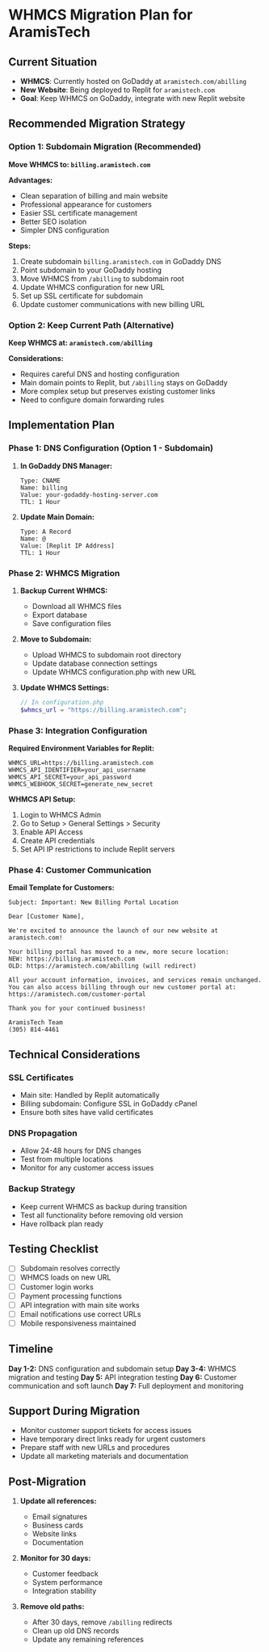 # WHMCS Migration Plan for AramisTech

## Current Situation
- **WHMCS**: Currently hosted on GoDaddy at `aramistech.com/abilling`
- **New Website**: Being deployed to Replit for `aramistech.com`
- **Goal**: Keep WHMCS on GoDaddy, integrate with new Replit website

## Recommended Migration Strategy

### Option 1: Subdomain Migration (Recommended)
**Move WHMCS to: `billing.aramistech.com`**

**Advantages:**
- Clean separation of billing and main website
- Professional appearance for customers
- Easier SSL certificate management
- Better SEO isolation
- Simpler DNS configuration

**Steps:**
1. Create subdomain `billing.aramistech.com` in GoDaddy DNS
2. Point subdomain to your GoDaddy hosting
3. Move WHMCS from `/abilling` to subdomain root
4. Update WHMCS configuration for new URL
5. Set up SSL certificate for subdomain
6. Update customer communications with new billing URL

### Option 2: Keep Current Path (Alternative)
**Keep WHMCS at: `aramistech.com/abilling`**

**Considerations:**
- Requires careful DNS and hosting configuration
- Main domain points to Replit, but `/abilling` stays on GoDaddy
- More complex setup but preserves existing customer links
- Need to configure domain forwarding rules

## Implementation Plan

### Phase 1: DNS Configuration (Option 1 - Subdomain)

1. **In GoDaddy DNS Manager:**
   ```
   Type: CNAME
   Name: billing
   Value: your-godaddy-hosting-server.com
   TTL: 1 Hour
   ```

2. **Update Main Domain:**
   ```
   Type: A Record
   Name: @
   Value: [Replit IP Address]
   TTL: 1 Hour
   ```

### Phase 2: WHMCS Migration

1. **Backup Current WHMCS:**
   - Download all WHMCS files
   - Export database
   - Save configuration files

2. **Move to Subdomain:**
   - Upload WHMCS to subdomain root directory
   - Update database connection settings
   - Update WHMCS configuration.php with new URL

3. **Update WHMCS Settings:**
   ```php
   // In configuration.php
   $whmcs_url = "https://billing.aramistech.com";
   ```

### Phase 3: Integration Configuration

**Required Environment Variables for Replit:**
```
WHMCS_URL=https://billing.aramistech.com
WHMCS_API_IDENTIFIER=your_api_username
WHMCS_API_SECRET=your_api_password
WHMCS_WEBHOOK_SECRET=generate_new_secret
```

**WHMCS API Setup:**
1. Login to WHMCS Admin
2. Go to Setup > General Settings > Security
3. Enable API Access
4. Create API credentials
5. Set API IP restrictions to include Replit servers

### Phase 4: Customer Communication

**Email Template for Customers:**
```
Subject: Important: New Billing Portal Location

Dear [Customer Name],

We're excited to announce the launch of our new website at aramistech.com! 

Your billing portal has moved to a new, more secure location:
NEW: https://billing.aramistech.com
OLD: https://aramistech.com/abilling (will redirect)

All your account information, invoices, and services remain unchanged. 
You can also access billing through our new customer portal at:
https://aramistech.com/customer-portal

Thank you for your continued business!

AramisTech Team
(305) 814-4461
```

## Technical Considerations

### SSL Certificates
- Main site: Handled by Replit automatically
- Billing subdomain: Configure SSL in GoDaddy cPanel
- Ensure both sites have valid certificates

### DNS Propagation
- Allow 24-48 hours for DNS changes
- Test from multiple locations
- Monitor for any customer access issues

### Backup Strategy
- Keep current WHMCS as backup during transition
- Test all functionality before removing old version
- Have rollback plan ready

## Testing Checklist

- [ ] Subdomain resolves correctly
- [ ] WHMCS loads on new URL
- [ ] Customer login works
- [ ] Payment processing functions
- [ ] API integration with main site works
- [ ] Email notifications use correct URLs
- [ ] Mobile responsiveness maintained

## Timeline

**Day 1-2:** DNS configuration and subdomain setup
**Day 3-4:** WHMCS migration and testing
**Day 5:** API integration testing
**Day 6:** Customer communication and soft launch
**Day 7:** Full deployment and monitoring

## Support During Migration

- Monitor customer support tickets for access issues
- Have temporary direct links ready for urgent customers
- Prepare staff with new URLs and procedures
- Update all marketing materials and documentation

## Post-Migration

1. **Update all references:**
   - Email signatures
   - Business cards
   - Website links
   - Documentation

2. **Monitor for 30 days:**
   - Customer feedback
   - System performance
   - Integration stability

3. **Remove old paths:**
   - After 30 days, remove `/abilling` redirects
   - Clean up old DNS records
   - Update any remaining references
